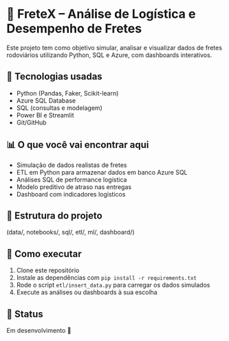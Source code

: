 # 🚛 FreteX – Análise de Logística e Desempenho de Fretes

Este projeto tem como objetivo simular, analisar e visualizar dados de fretes rodoviários utilizando Python, SQL e Azure, com dashboards interativos.

## 🧰 Tecnologias usadas
- Python (Pandas, Faker, Scikit-learn)
- Azure SQL Database
- SQL (consultas e modelagem)
- Power BI e Streamlit
- Git/GitHub

## 📊 O que você vai encontrar aqui
- Simulação de dados realistas de fretes
- ETL em Python para armazenar dados em banco Azure SQL
- Análises SQL de performance logística
- Modelo preditivo de atraso nas entregas
- Dashboard com indicadores logísticos

## 📁 Estrutura do projeto
(data/, notebooks/, sql/, etl/, ml/, dashboard/)

## 🚀 Como executar
1. Clone este repositório
2. Instale as dependências com `pip install -r requirements.txt`
3. Rode o script `etl/insert_data.py` para carregar os dados simulados
4. Execute as análises ou dashboards à sua escolha

## 📌 Status
Em desenvolvimento 🚧
